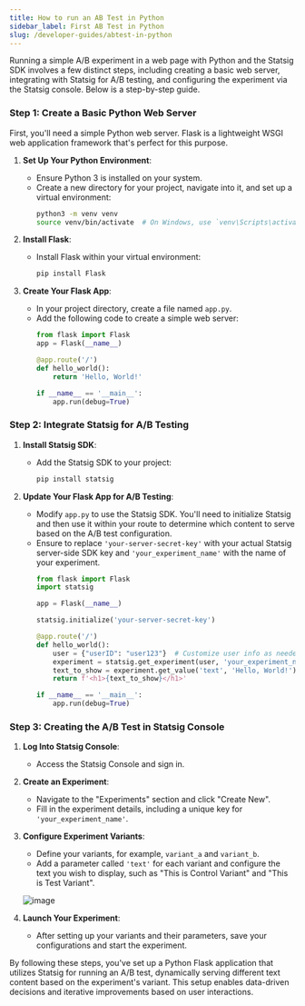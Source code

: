 ```yaml
---
title: How to run an AB Test in Python
sidebar_label: First AB Test in Python
slug: /developer-guides/abtest-in-python
---
```


Running a simple A/B experiment in a web page with Python and the Statsig SDK involves a few distinct steps, including creating a basic web server, integrating with Statsig for A/B testing, and configuring the experiment via the Statsig console. Below is a step-by-step guide.

### Step 1: Create a Basic Python Web Server

First, you'll need a simple Python web server. Flask is a lightweight WSGI web application framework that's perfect for this purpose.

1. **Set Up Your Python Environment**:
    - Ensure Python 3 is installed on your system.
    - Create a new directory for your project, navigate into it, and set up a virtual environment:
      ```bash
      python3 -m venv venv
      source venv/bin/activate  # On Windows, use `venv\Scripts\activate`
      ```

2. **Install Flask**:
    - Install Flask within your virtual environment:
      ```bash
      pip install Flask
      ```

3. **Create Your Flask App**:
    - In your project directory, create a file named `app.py`.
    - Add the following code to create a simple web server:
      ```python
      from flask import Flask
      app = Flask(__name__)

      @app.route('/')
      def hello_world():
          return 'Hello, World!'

      if __name__ == '__main__':
          app.run(debug=True)
      ```

### Step 2: Integrate Statsig for A/B Testing

1. **Install Statsig SDK**:
    - Add the Statsig SDK to your project:
      ```bash
      pip install statsig
      ```

2. **Update Your Flask App for A/B Testing**:
    - Modify `app.py` to use the Statsig SDK. You'll need to initialize Statsig and then use it within your route to determine which content to serve based on the A/B test configuration.
    - Ensure to replace `'your-server-secret-key'` with your actual Statsig server-side SDK key and `'your_experiment_name'` with the name of your experiment.
      ```python
      from flask import Flask
      import statsig

      app = Flask(__name__)

      statsig.initialize('your-server-secret-key')

      @app.route('/')
      def hello_world():
          user = {"userID": "user123"}  # Customize user info as needed
          experiment = statsig.get_experiment(user, 'your_experiment_name')
          text_to_show = experiment.get_value('text', 'Hello, World!')
          return f'<h1>{text_to_show}</h1>'

      if __name__ == '__main__':
          app.run(debug=True)
      ```

### Step 3: Creating the A/B Test in Statsig Console

1. **Log Into Statsig Console**:
    - Access the Statsig Console and sign in.

2. **Create an Experiment**:
    - Navigate to the "Experiments" section and click "Create New".
    - Fill in the experiment details, including a unique key for `'your_experiment_name'`.

3. **Configure Experiment Variants**:
    - Define your variants, for example, `variant_a` and `variant_b`.
    - Add a parameter called `'text'` for each variant and configure the text you wish to display, such as "This is Control Variant" and "This is Test Variant".

    ![image](https://github.com/statsig-io/.github/assets/74588208/8a667aeb-9189-4e7d-8a22-a42dabcdfe09)

4. **Launch Your Experiment**:
    - After setting up your variants and their parameters, save your configurations and start the experiment.

By following these steps, you've set up a Python Flask application that utilizes Statsig for running an A/B test, dynamically serving different text content based on the experiment's variant. This setup enables data-driven decisions and iterative improvements based on user interactions.
